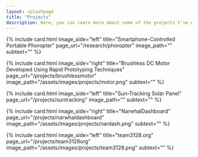```yaml
---
layout: splashpage
title: "Projects"
description: Here, you can learn more about some of the projects I've worked on for engineering teams, classes, or just on my own.
---
```


{% include card.html image_side="left" title="Smartphone-Controlled Portable Phoropter" page_url="/research/phoropter" image_path="" subtext="" %}

{% include card.html image_side="right" title="Brushless DC Motor Developed Using Rapid Prototyping Techniques" page_url="/projects/brushlessmotor" image_path="/assets/images/projects/motor.png" subtext="" %}

{% include card.html image_side="left" title="Sun-Tracking Solar Panel" page_url="/projects/suntracking" image_path="" subtext="" %}

{% include card.html image_side="right" title="NarwhalDashboard" page_url="/projects/narwhaldashboard" image_path="/assets/images/projects/nardash.png" subtext="" %}

{% include card.html image_side="left" title="team3128.org" page_url="/projects/team3128org" image_path="/assets/images/projects/team3128.png" subtext="" %}